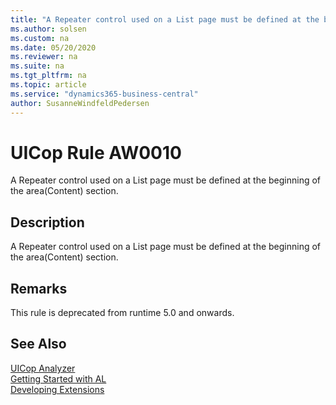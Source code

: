 ```yaml
---
title: "A Repeater control used on a List page must be defined at the beginning of the area(Content) section."
ms.author: solsen
ms.custom: na
ms.date: 05/20/2020
ms.reviewer: na
ms.suite: na
ms.tgt_pltfrm: na
ms.topic: article
ms.service: "dynamics365-business-central"
author: SusanneWindfeldPedersen
---
```

[//]: # (START>DO_NOT_EDIT)
[//]: # (IMPORTANT:Do not edit any of the content between here and the END>DO_NOT_EDIT.)
[//]: # (Any modifications should be made in the .xml files in the ModernDev repo.)
# UICop Rule AW0010
A Repeater control used on a List page must be defined at the beginning of the area(Content) section.  

## Description
A Repeater control used on a List page must be defined at the beginning of the area(Content) section.

[//]: # (IMPORTANT: END>DO_NOT_EDIT)

## Remarks

This rule is deprecated from runtime 5.0 and onwards.

## See Also  

[UICop Analyzer](uicop.md)  
[Getting Started with AL](../devenv-get-started.md)  
[Developing Extensions](../devenv-dev-overview.md)  